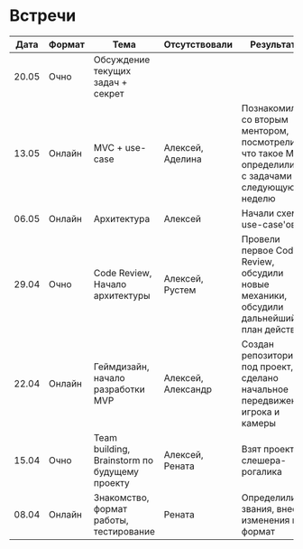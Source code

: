 # Встречи

| Дата  | Формат | Тема                                          | Отсутствовали      | Результаты                                                                                              |
| ----- | ------ | --------------------------------------------- | ------------------ | ------------------------------------------------------------------------------------------------------- |
| 20.05 | Очно   | Обсуждение текущих задач + секрет             |                    |                                                                                                         |
| 13.05 | Онлайн | MVC + use-case                                | Алексей, Аделина   | Познакомились со вторым ментором, посмотрели что такое MVC, определились с задачами на следующую неделю |
| 06.05 | Онлайн | Архитектура                                   | Алексей            | Начали схему use-case'ов                                                                                |
| 29.04 | Очно   | Code Review, Начало архитектуры               | Алексей, Рустем    | Провели первое Code Review, обсудили новые механики, обсудили дальнейший план действий                  |
| 22.04 | Онлайн | Геймдизайн, начало разработки MVP             | Алексей, Александр | Создан репозиторий под проект, сделано начальное передвижение игрока и камеры                           |
| 15.04 | Очно   | Team building, Brainstorm по будущему проекту | Алексей, Рената    | Взят проект слешера-рогалика                                                                            |
| 08.04 | Онлайн | Знакомство, формат работы, тестирование       | Рената             | Определили звания, внесли изменения в формат                                                            |
